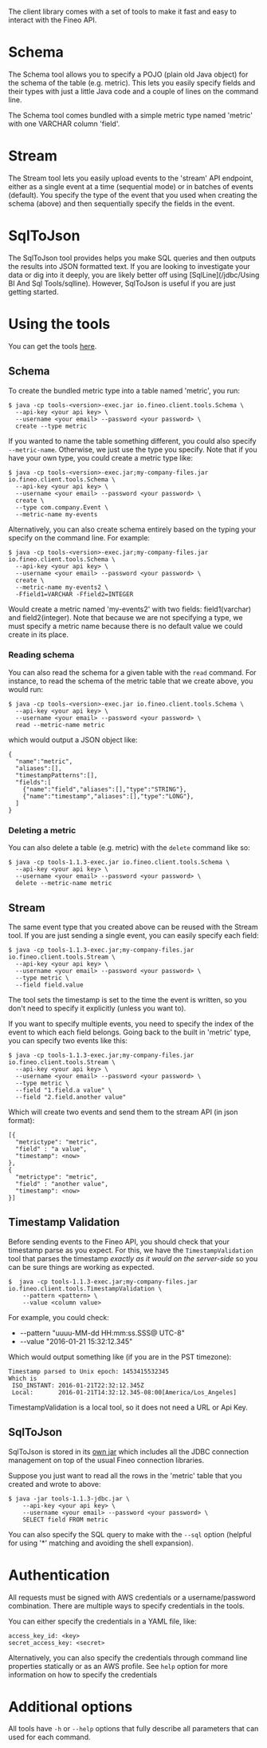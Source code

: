 The client library comes with a set of tools to make it fast and easy to interact with the Fineo 
API.

# Schema

The Schema tool allows you to specify a POJO (plain old Java object) for the schema of the table 
(e.g. metric). This lets you easily specify fields and their types with just a little Java code 
and a couple of lines on the command line.
  
The Schema tool comes bundled with a simple metric type named 'metric' with one VARCHAR column 
'field'.
  
# Stream

The Stream tool lets you easily upload events to the 'stream' API endpoint, either as a single 
event at a time (sequential mode) or in batches of events (default). You specify the type of the 
event that you used when creating the schema (above) and then sequentially specify the fields in 
the event.

# SqlToJson

The SqlToJson tool provides helps you make SQL queries and then outputs the results into JSON 
formatted text. If you are looking to investigate your data or dig into it deeply, you are likely 
better off using [SqlLine](/jdbc/Using BI And Sql Tools/sqlline). However, SqlToJson is useful if you are just getting started.

# Using the tools

You can get the tools [here]. 

## Schema

To create the bundled metric type into a table named 'metric', you run: 

```
$ java -cp tools-<version>-exec.jar io.fineo.client.tools.Schema \
  --api-key <your api key> \
  --username <your email> --password <your password> \
  create --type metric
```

If you wanted to name the table something different, you could also specify `--metric-name`. 
Otherwise, we just use the type you specify. Note that if you have your own type, you could 
create a metric type like:

```
$ java -cp tools-<version>-exec.jar;my-company-files.jar io.fineo.client.tools.Schema \
  --api-key <your api key> \
  --username <your email> --password <your password> \
  create \
  --type com.company.Event \
  --metric-name my-events
```

Alternatively, you can also create schema entirely based on the typing your specify on the 
command line. For example:

```
$ java -cp tools-<version>-exec.jar;my-company-files.jar io.fineo.client.tools.Schema \
  --api-key <your api key> \
  --username <your email> --password <your password> \
  create \
  --metric-name my-events2 \
  -Ffield1=VARCHAR -Ffield2=INTEGER
```

Would create a metric named 'my-events2' with two fields: field1(varchar) and field2(integer). 
Note that because we are not specifying a type, we must specify a metric name because there is no
 default value we could create in its place. 

### Reading schema

You can also read the schema for a given table with the `read` command. For instance, to read the
 schema of the metric table that we create above, you would run:
  
```
$ java -cp tools-<version>-exec.jar io.fineo.client.tools.Schema \
  --api-key <your api key> \
  --username <your email> --password <your password> \
  read --metric-name metric
```

which would output a JSON object like:

```
{
  "name":"metric",
  "aliases":[],
  "timestampPatterns":[],
  "fields":[
    {"name":"field","aliases":[],"type":"STRING"},
    {"name":"timestamp","aliases":[],"type":"LONG"},
  ]
}
```

### Deleting a metric

You can also delete a table (e.g. metric) with the `delete` command like so: 

```
$ java -cp tools-1.1.3-exec.jar io.fineo.client.tools.Schema \
  --api-key <your api key> \
  --username <your email> --password <your password> \
  delete --metric-name metric
```

## Stream

The same event type that you created above can be reused with the Stream tool. If you are just 
sending a single event, you can easily specify each field:

```
$ java -cp tools-1.1.3-exec.jar;my-company-files.jar io.fineo.client.tools.Stream \
  --api-key <your api key> \
  --username <your email> --password <your password> \
  --type metric \
  --field field.value
```

The tool sets the timestamp is set to the time the event is written, so you don't need to specify
 it explicitly (unless you want to).
 
 If you want to specify multiple events, you need to specify the index of the event to which each
  field belongs. Going back to the built in 'metric' type, you can specify two events like this:

```
$ java -cp tools-1.1.3-exec.jar;my-company-files.jar io.fineo.client.tools.Stream \
  --api-key <your api key> \
  --username <your email> --password <your password> \
  --type metric \
  --field "1.field.a value" \
  --field "2.field.another value"
```

Which will create two events and send them to the stream API (in json format):

```
[{
  "metrictype": "metric",
  "field" : "a value",
  "timestamp": <now>
},
{
  "metrictype": "metric",
  "field" : "another value",
  "timestamp": <now>
}]
```

## Timestamp Validation

Before sending events to the Fineo API, you should check that your timestamp parse as you expect.
 For this, we have the `TimestampValidation` tool that parses the timestamp _exactly as it would 
 on the server-side_ so you can be sure things are working as expected.

```
$  java -cp tools-1.1.3-exec.jar;my-company-files.jar io.fineo.client.tools.TimestampValidation \
    --pattern <pattern> \
    --value <column value>
```

For example, you could check:

 * --pattern "uuuu-MM-dd HH:mm:ss.SSS@ UTC-8"
 * --value "2016-01-21 15:32:12.345"

Which would output something like (if you are in the PST timezone):

```
Timestamp parsed to Unix epoch: 1453415532345
Which is 
 ISO_INSTANT: 2016-01-21T22:32:12.345Z
 Local:       2016-01-21T14:32:12.345-08:00[America/Los_Angeles]
```

TimestampValidation is a local tool, so it does not need a URL or Api Key.

## SqlToJson

SqlToJson is stored in its [own jar] which includes all the JDBC connection management on top of 
the usual Fineo connection libraries.

Suppose you just want to read all the rows in the 'metric' table that you created and wrote to 
above:

```
$ java -jar tools-1.1.3-jdbc.jar \
    --api-key <your api key> \
    --username <your email> --password <your password> \
    SELECT field FROM metric
```

You can also specify the SQL query to make with the `--sql` option (helpful for using '*' 
matching and avoiding the shell expansion).

# Authentication

All requests must be signed with AWS credentials or a username/password combination. There are multiple ways to specify credentials in the tools.

You can either specify the credentials in a YAML file, like:

```
access_key_id: <key>
secret_access_key: <secret>
```

Alternatively, you can also specify the credentials through command line properties statically or as
 an AWS profile. See `help` option for more information on how to specify the credentials
 
# Additional options

All tools have `-h` or `--help` options that fully describe all parameters that can used for each
 command.

[here]: http://maven.fineo.io/release/io/fineo/client/tools/1.1.3/tools-1.1.3-exec.jar
[own jar]: http://maven.fineo.io/release/io/fineo/client/tools/1.1.3/tools-1.1.3-jdbc.jar
